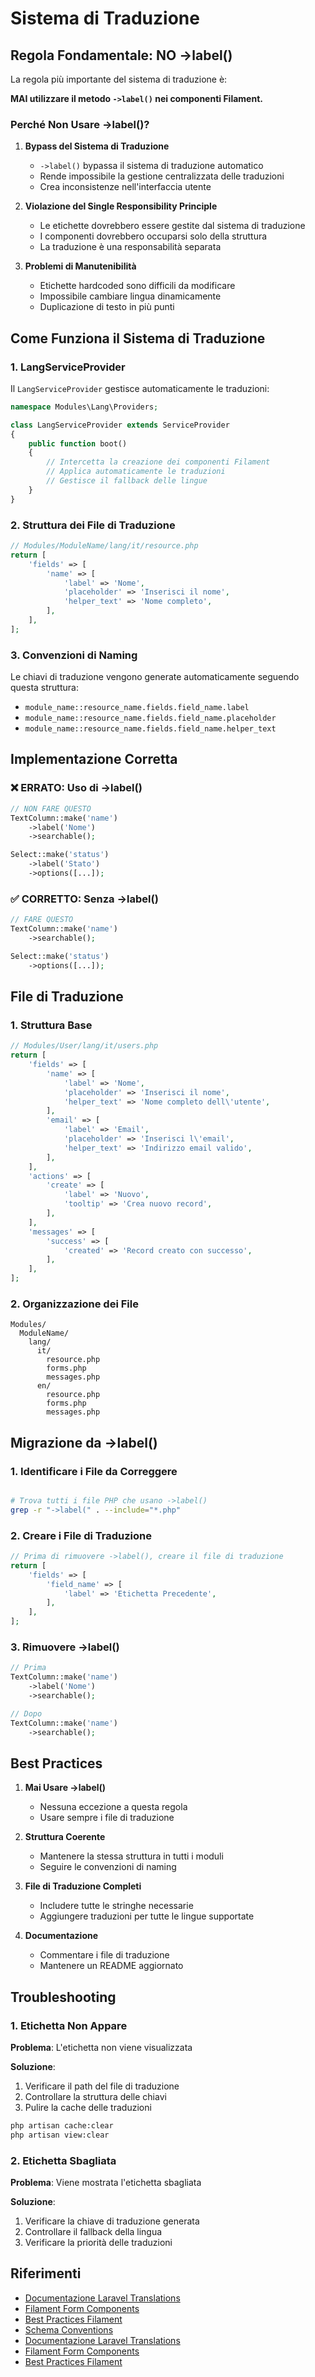# Sistema di Traduzione 

## Regola Fondamentale: NO ->label()

La regola più importante del sistema di traduzione è:

**MAI utilizzare il metodo `->label()` nei componenti Filament.**

### Perché Non Usare ->label()?

1. **Bypass del Sistema di Traduzione**
   - `->label()` bypassa il sistema di traduzione automatico
   - Rende impossibile la gestione centralizzata delle traduzioni
   - Crea inconsistenze nell'interfaccia utente

2. **Violazione del Single Responsibility Principle**
   - Le etichette dovrebbero essere gestite dal sistema di traduzione
   - I componenti dovrebbero occuparsi solo della struttura
   - La traduzione è una responsabilità separata

3. **Problemi di Manutenibilità**
   - Etichette hardcoded sono difficili da modificare
   - Impossibile cambiare lingua dinamicamente
   - Duplicazione di testo in più punti

## Come Funziona il Sistema di Traduzione

### 1. LangServiceProvider

Il `LangServiceProvider` gestisce automaticamente le traduzioni:

```php
namespace Modules\Lang\Providers;

class LangServiceProvider extends ServiceProvider
{
    public function boot()
    {
        // Intercetta la creazione dei componenti Filament
        // Applica automaticamente le traduzioni
        // Gestisce il fallback delle lingue
    }
}
```

### 2. Struttura dei File di Traduzione

```php
// Modules/ModuleName/lang/it/resource.php
return [
    'fields' => [
        'name' => [
            'label' => 'Nome',
            'placeholder' => 'Inserisci il nome',
            'helper_text' => 'Nome completo',
        ],
    ],
];
```

### 3. Convenzioni di Naming

Le chiavi di traduzione vengono generate automaticamente seguendo questa struttura:
- `module_name::resource_name.fields.field_name.label`
- `module_name::resource_name.fields.field_name.placeholder`
- `module_name::resource_name.fields.field_name.helper_text`

## Implementazione Corretta

### ❌ ERRATO: Uso di ->label()

```php
// NON FARE QUESTO
TextColumn::make('name')
    ->label('Nome')
    ->searchable();

Select::make('status')
    ->label('Stato')
    ->options([...]);
```

### ✅ CORRETTO: Senza ->label()

```php
// FARE QUESTO
TextColumn::make('name')
    ->searchable();

Select::make('status')
    ->options([...]);
```

## File di Traduzione

### 1. Struttura Base

```php
// Modules/User/lang/it/users.php
return [
    'fields' => [
        'name' => [
            'label' => 'Nome',
            'placeholder' => 'Inserisci il nome',
            'helper_text' => 'Nome completo dell\'utente',
        ],
        'email' => [
            'label' => 'Email',
            'placeholder' => 'Inserisci l\'email',
            'helper_text' => 'Indirizzo email valido',
        ],
    ],
    'actions' => [
        'create' => [
            'label' => 'Nuovo',
            'tooltip' => 'Crea nuovo record',
        ],
    ],
    'messages' => [
        'success' => [
            'created' => 'Record creato con successo',
        ],
    ],
];
```

### 2. Organizzazione dei File

```
Modules/
  ModuleName/
    lang/
      it/
        resource.php
        forms.php
        messages.php
      en/
        resource.php
        forms.php
        messages.php
```

## Migrazione da ->label()

### 1. Identificare i File da Correggere

```bash

# Trova tutti i file PHP che usano ->label()
grep -r "->label(" . --include="*.php"
```

### 2. Creare i File di Traduzione

```php
// Prima di rimuovere ->label(), creare il file di traduzione
return [
    'fields' => [
        'field_name' => [
            'label' => 'Etichetta Precedente',
        ],
    ],
];
```

### 3. Rimuovere ->label()

```php
// Prima
TextColumn::make('name')
    ->label('Nome')
    ->searchable();

// Dopo
TextColumn::make('name')
    ->searchable();
```

## Best Practices

1. **Mai Usare ->label()**
   - Nessuna eccezione a questa regola
   - Usare sempre i file di traduzione

2. **Struttura Coerente**
   - Mantenere la stessa struttura in tutti i moduli
   - Seguire le convenzioni di naming

3. **File di Traduzione Completi**
   - Includere tutte le stringhe necessarie
   - Aggiungere traduzioni per tutte le lingue supportate

4. **Documentazione**
   - Commentare i file di traduzione
   - Mantenere un README aggiornato

## Troubleshooting

### 1. Etichetta Non Appare

**Problema**: L'etichetta non viene visualizzata

**Soluzione**:
1. Verificare il path del file di traduzione
2. Controllare la struttura delle chiavi
3. Pulire la cache delle traduzioni

```bash
php artisan cache:clear
php artisan view:clear
```

### 2. Etichetta Sbagliata

**Problema**: Viene mostrata l'etichetta sbagliata

**Soluzione**:
1. Verificare la chiave di traduzione generata
2. Controllare il fallback della lingua
3. Verificare la priorità delle traduzioni

## Riferimenti

- [Documentazione Laravel Translations](https://laravel.com/project_docs/localization)
- [Filament Form Components](https://filamentphp.com/project_docs/forms)
- [Best Practices Filament](../project_docs/filament-best-practices.md)
- [Schema Conventions](../project_docs/schema-conventions.md) 
- [Documentazione Laravel Translations](https://laravel.com/docs/localization)
- [Filament Form Components](https://filamentphp.com/docs/forms)
- [Best Practices Filament](../docs/filament-best-practices.md)
